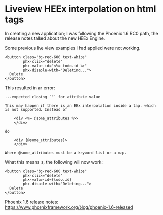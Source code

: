 # Liveview HEEx interpolation on html tags

In creating a new application; I was following the Phoenix 1.6 RC0 path, the release notes talked about the new HEEx Engine. 

Some previous live view examples I had applied were not working.

```
<button class="bg-red-600 text-white"
        phx-click="delete"
        phx-value-id="<%= todo.id %>"
        phx-disable-with="Deleting...">
  Delete
</button>
```

This resulted in an error: 

```
...expected closing `"` for attribute value

This may happen if there is an EEx interpolation inside a tag, which is not supported. Instead of 

    <div <%= @some_attributes %>>
    </div>

do

    <div {@some_attributes}>
    </div>

Where @some_attributes must be a keyword list or a map.
```

What this means is, the following will now work:
```
<button class="bg-red-600 text-white"
        phx-click="delete"
        phx-value-id={todo.id}
        phx-disable-with="Deleting...">
  Delete
</button>
```

Phoenix 1.6 release notes: https://www.phoenixframework.org/blog/phoenix-1.6-released
